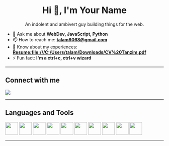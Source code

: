 <!-- Title -->
<h1 align="center">Hi 👋, I'm Your Name</h1>
<p align="center">An indolent and ambivert guy building things for the web.</p>

<!-- Right-side hero image -->


<!-- About -->    
- 💬 Ask me about **WebDev, JavaScript, Python**  
- 📫 How to reach me:  **[talam8068@gmail.com](mailto:talam8068@gmail.com)**
- 📄 Know about my experiences: **[Resume:file:///C:/Users/talam/Downloads/CV%20Tanzim.pdf](file:///C:/Users/talam/Downloads/CV%20Tanzim.pdf)** 
- ⚡ Fun fact: **I'm a ctrl+c, ctrl+v wizard**

---

## Connect with me
<a href=linkedin.com/in/tanzim-akhtar-4376631b6><img src="https://img.shields.io/badge/LinkedIn-0077B5?style=for-the-badge&logo=linkedin&logoColor=white"/></a>


---

## Languages and Tools
<p>
  <img src="https://cdn.jsdelivr.net/gh/devicons/devicon/icons/html5/html5-original.svg" width="40"/>
  <img src="https://cdn.jsdelivr.net/gh/devicons/devicon/icons/css3/css3-original.svg" width="40"/>
  <img src="https://cdn.jsdelivr.net/gh/devicons/devicon/icons/javascript/javascript-original.svg" width="40"/>
  <img src="https://cdn.jsdelivr.net/gh/devicons/devicon/icons/react/react-original.svg" width="40"/>
  <img src="https://cdn.jsdelivr.net/gh/devicons/devicon/icons/nodejs/nodejs-original.svg" width="40"/>
  <img src="https://cdn.jsdelivr.net/gh/devicons/devicon/icons/express/express-original.svg" width="40"/>
  <img src="https://cdn.jsdelivr.net/gh/devicons/devicon/icons/mongodb/mongodb-original.svg" width="40"/>
  <img src="https://cdn.jsdelivr.net/gh/devicons/devicon/icons/python/python-original.svg" width="40"/>
  <img src="https://cdn.jsdelivr.net/gh/devicons/devicon/icons/tensorflow/tensorflow-original.svg" width="40"/>
  <img src="https://cdn.jsdelivr.net/gh/devicons/devicon/icons/git/git-original.svg" width="40"/>
</p>

---


